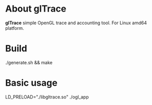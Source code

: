 About **glTrace**
==================
**glTrace** simple OpenGL trace and accounting tool. For Linux amd64 platform.

Build
======
./generate.sh && make

Basic usage
===========
LD_PRELOAD="./libgltrace.so" ./ogl_app
